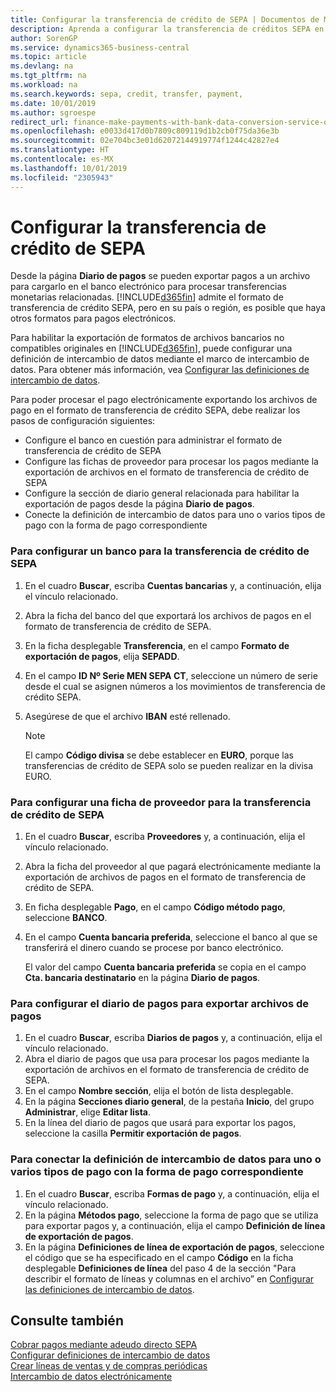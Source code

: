 ```yaml
---
title: Configurar la transferencia de crédito de SEPA | Documentos de Microsoft
description: Aprenda a configurar la transferencia de créditos SEPA en Business Central.
author: SorenGP
ms.service: dynamics365-business-central
ms.topic: article
ms.devlang: na
ms.tgt_pltfrm: na
ms.workload: na
ms.search.keywords: sepa, credit, transfer, payment,
ms.date: 10/01/2019
ms.author: sgroespe
redirect_url: finance-make-payments-with-bank-data-conversion-service-or-sepa-credit-transfer
ms.openlocfilehash: e0033d417d0b7809c809119d1b2cb0f75da36e3b
ms.sourcegitcommit: 02e704bc3e01d62072144919774f1244c42827e4
ms.translationtype: HT
ms.contentlocale: es-MX
ms.lasthandoff: 10/01/2019
ms.locfileid: "2305943"
---
```

# <a name="set-up-sepa-credit-transfer"></a>Configurar la transferencia de crédito de SEPA
Desde la página **Diario de pagos** se pueden exportar pagos a un archivo para cargarlo en el banco electrónico para procesar transferencias monetarias relacionadas. [!INCLUDE[d365fin](includes/d365fin_md.md)] admite el formato de transferencia de crédito SEPA, pero en su país o región, es posible que haya otros formatos para pagos electrónicos.  

Para habilitar la exportación de formatos de archivos bancarios no compatibles originales en [!INCLUDE[d365fin](includes/d365fin_md.md)], puede configurar una definición de intercambio de datos mediante el marco de intercambio de datos. Para obtener más información, vea [Configurar las definiciones de intercambio de datos](across-how-to-set-up-data-exchange-definitions.md).  

Para poder procesar el pago electrónicamente exportando los archivos de pago en el formato de transferencia de crédito SEPA, debe realizar los pasos de configuración siguientes:  

* Configure el banco en cuestión para administrar el formato de transferencia de crédito de SEPA  
* Configure las fichas de proveedor para procesar los pagos mediante la exportación de archivos en el formato de transferencia de crédito de SEPA  
* Configure la sección de diario general relacionada para habilitar la exportación de pagos desde la página **Diario de pagos**.  
* Conecte la definición de intercambio de datos para uno o varios tipos de pago con la forma de pago correspondiente  

### <a name="to-set-up-a-bank-account-for-sepa-credit-transfer"></a>Para configurar un banco para la transferencia de crédito de SEPA  
1. En el cuadro **Buscar**, escriba **Cuentas bancarias** y, a continuación, elija el vínculo relacionado.  
2. Abra la ficha del banco del que exportará los archivos de pagos en el formato de transferencia de crédito de SEPA.  
3. En la ficha desplegable **Transferencia**, en el campo **Formato de exportación de pagos**, elija **SEPADD**.  
4. En el campo **ID Nº Serie MEN SEPA CT**, seleccione un número de serie desde el cual se asignen números a los movimientos de transferencia de crédito SEPA.  
5. Asegúrese de que el archivo **IBAN** esté rellenado.  

    > [!NOTE]  
    >  El campo **Código divisa** se debe establecer en **EURO**, porque las transferencias de crédito de SEPA solo se pueden realizar en la divisa EURO.  

### <a name="to-set-up-a-vendor-card-for-sepa-credit-transfer"></a>Para configurar una ficha de proveedor para la transferencia de crédito de SEPA  
1. En el cuadro **Buscar**, escriba **Proveedores** y, a continuación, elija el vínculo relacionado.  
2. Abra la ficha del proveedor al que pagará electrónicamente mediante la exportación de archivos de pagos en el formato de transferencia de crédito de SEPA.  
3. En ficha desplegable **Pago**, en el campo **Código método pago**, seleccione **BANCO**.  
4. En el campo **Cuenta bancaria preferida**, seleccione el banco al que se transferirá el dinero cuando se procese por banco electrónico.  

     El valor del campo **Cuenta bancaria preferida** se copia en el campo **Cta. bancaria destinatario** en la página **Diario de pagos**.  

### <a name="to-set-the-payment-journal-up-to-export-payment-files"></a>Para configurar el diario de pagos para exportar archivos de pagos  
1. En el cuadro **Buscar**, escriba **Diarios de pagos** y, a continuación, elija el vínculo relacionado.  
2. Abra el diario de pagos que usa para procesar los pagos mediante la exportación de archivos en el formato de transferencia de crédito de SEPA.  
3. En el campo **Nombre sección**, elija el botón de lista desplegable.  
4. En la página **Secciones diario general**, de la pestaña **Inicio**, del grupo **Administrar**, elige **Editar lista**.  
5. En la línea del diario de pagos que usará para exportar los pagos, seleccione la casilla **Permitir exportación de pagos**.  

### <a name="to-connect-the-data-exchange-definition-for-one-or-more-payment-types-with-the-relevant-payment-method-or-methods"></a>Para conectar la definición de intercambio de datos para uno o varios tipos de pago con la forma de pago correspondiente  
1. En el cuadro **Buscar**, escriba **Formas de pago** y, a continuación, elija el vínculo relacionado.  
2. En la página **Métodos pago**, seleccione la forma de pago que se utiliza para exportar pagos y, a continuación, elija el campo **Definición de línea de exportación de pagos**.  
3. En la página **Definiciones de línea de exportación de pagos**, seleccione el código que se ha especificado en el campo **Código** en la ficha desplegable **Definiciones de línea** del paso 4 de la sección "Para describir el formato de líneas y columnas en el archivo” en [Configurar las definiciones de intercambio de datos](across-how-to-set-up-data-exchange-definitions.md).  

## <a name="see-also"></a>Consulte también  
[Cobrar pagos mediante adeudo directo SEPA](finance-collect-payments-with-sepa-direct-debit.md)  
[Configurar definiciones de intercambio de datos](across-how-to-set-up-data-exchange-definitions.md)  
[Crear líneas de ventas y de compras periódicas](sales-how-work-standard-lines.md)  
[Intercambio de datos electrónicamente](across-data-exchange.md)  

